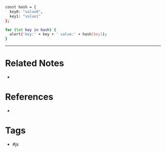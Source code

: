```sh
const hash = {
  key0: "value0",
  key1: "value1"
};

for (let key in hash) {
  alert('key:' + key + ' value:' + hash[key]);
}

```

---
# Related Notes
- 

# References
- 

# Tags
- #js